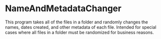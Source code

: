 # NameAndMetadataChanger
This program takes all of the files in a folder and randomly changes the names, dates created, and other metadata of each file. Intended for special cases where all files in a folder must be randomized for business reasons.
